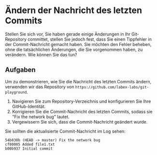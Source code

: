 # Ändern der Nachricht des letzten Commits

Stellen Sie sich vor, Sie haben gerade einige Änderungen in Ihr Git-Repository committet, stellen Sie jedoch fest, dass Sie einen Tippfehler in der Commit-Nachricht gemacht haben. Sie möchten den Fehler beheben, ohne die tatsächlichen Änderungen, die Sie vorgenommen haben, zu verändern. Wie können Sie das tun?

## Aufgaben

Um zu demonstrieren, wie Sie die Nachricht des letzten Commits ändern, verwenden wir das Repository von `https://github.com/labex-labs/git-playground`.

1. Navigieren Sie zum Repository-Verzeichnis und konfigurieren Sie Ihre GitHub-Identität.
2. Korrigieren Sie die Commit-Nachricht des letzten Commits, sodass sie "Fix the network bug" lautet.
3. Vergewissern Sie sich, dass die Commit-Nachricht geändert wurde.

Sie sollten die aktualisierte Commit-Nachricht im Log sehen:

```
54b830b (HEAD -> master) Fix the network bug
cf80005 Added file1.txt
b00b937 Initial commit
```
